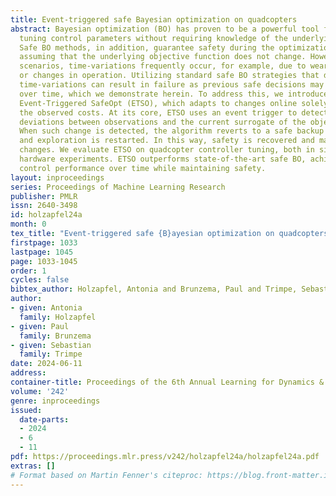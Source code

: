 ```yaml
---
title: Event-triggered safe Bayesian optimization on quadcopters
abstract: Bayesian optimization (BO) has proven to be a powerful tool for automatically
  tuning control parameters without requiring knowledge of the underlying system dynamics.
  Safe BO methods, in addition, guarantee safety during the optimization process,
  assuming that the underlying objective function does not change. However, in real-world
  scenarios, time-variations frequently occur, for example, due to wear in the system
  or changes in operation. Utilizing standard safe BO strategies that do not address
  time-variations can result in failure as previous safe decisions may become unsafe
  over time, which we demonstrate herein. To address this, we introduce a new algorithm,
  Event-Triggered SafeOpt (ETSO), which adapts to changes online solely relying on
  the observed costs. At its core, ETSO uses an event trigger to detect significant
  deviations between observations and the current surrogate of the objective function.
  When such change is detected, the algorithm reverts to a safe backup controller,
  and exploration is restarted. In this way, safety is recovered and maintained across
  changes. We evaluate ETSO on quadcopter controller tuning, both in simulation and
  hardware experiments. ETSO outperforms state-of-the-art safe BO, achieving superior
  control performance over time while maintaining safety.
layout: inproceedings
series: Proceedings of Machine Learning Research
publisher: PMLR
issn: 2640-3498
id: holzapfel24a
month: 0
tex_title: "Event-triggered safe {B}ayesian optimization on quadcopters"
firstpage: 1033
lastpage: 1045
page: 1033-1045
order: 1
cycles: false
bibtex_author: Holzapfel, Antonia and Brunzema, Paul and Trimpe, Sebastian
author:
- given: Antonia
  family: Holzapfel
- given: Paul
  family: Brunzema
- given: Sebastian
  family: Trimpe
date: 2024-06-11
address:
container-title: Proceedings of the 6th Annual Learning for Dynamics & Control Conference
volume: '242'
genre: inproceedings
issued:
  date-parts:
  - 2024
  - 6
  - 11
pdf: https://proceedings.mlr.press/v242/holzapfel24a/holzapfel24a.pdf
extras: []
# Format based on Martin Fenner's citeproc: https://blog.front-matter.io/posts/citeproc-yaml-for-bibliographies/
---
```

